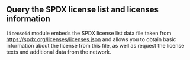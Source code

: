 ## Query the SPDX license list and licenses information

`licenseid` module embeds the SPDX license list data file taken from
https://spdx.org/licenses/licenses.json and allows you to obtain basic
information about the license from this file, as well as request the
license texts and additional data from the network.
